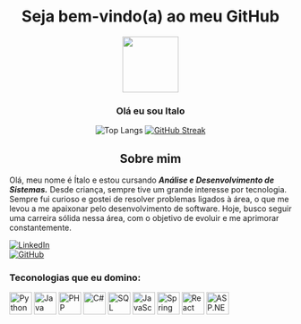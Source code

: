 <h1 align="center"> Seja bem-vindo(a) ao meu GitHub</h1>
<div align="center">
<img src="https://www.superluigibros.com/images/supermariokart_gifs/mario.gif"  width="100" align="center"/>
<h3 align="center">Olá eu sou Italo</h3>
</div>

<div align="center">
 
![Top Langs](https://github-readme-stats.vercel.app/api/top-langs/?username=ItalowOliveira&layout=compact&theme=radical)
<a href="https://git.io/streak-stats"><img src="https://git-hub-streak-stats.vercel.app?user=ItalowOliveira&theme=tokyonight-duo&card_width=300" alt="GitHub Streak" /></a>

</div>

<h2 align="center">Sobre mim</h2>

Olá, meu nome é Ítalo e estou cursando ***Análise e Desenvolvimento de Sistemas.*** Desde criança, sempre tive um grande interesse por tecnologia. Sempre fui curioso e gostei de resolver problemas ligados à área, o que me levou a me apaixonar pelo desenvolvimento de software. Hoje, busco seguir uma carreira sólida nessa área, com o objetivo de evoluir e me aprimorar constantemente.

[![LinkedIn](https://img.shields.io/badge/-LinkedIn-blue?style=flat&logo=LinkedIn&logoColor=white)](https://www.linkedin.com/in/italo-oliveira-b1049a351)  
[![GitHub](https://img.shields.io/badge/-GitHub-black?style=flat&logo=GitHub&logoColor=white)](https://github.com/ItalowOliveira)  

### Teconologias que eu domino:

<p align="left">
  <img src="https://cdn.simpleicons.org/python/3776AB" alt="Python" width="40"/>
  <img src="https://img.icons8.com/color/512/java-coffee-cup-logo--v2.png" alt="Java" width="40"/>
  <img src="https://cdn.simpleicons.org/php/777BB4" alt="PHP" width="40"/>
  <img src="https://upload.wikimedia.org/wikipedia/commons/4/4f/Csharp_Logo.png" alt="C#" width="40"/>
  <img src="https://cdn.simpleicons.org/postgresql/336791" alt="SQL" width="40"/>
  <img src="https://cdn.simpleicons.org/javascript/F7DF1E" alt="JavaScript" width="40"/>
  <img src="https://cdn.simpleicons.org/springboot/6DB33F" alt="Spring Boot" width="40"/>
  <img src="https://cdn.simpleicons.org/react/61DAFB" alt="React" width="40"/>
  <img src="https://cdn.simpleicons.org/dotnet/512BD4" alt="ASP.NET" width="40"/>
</p>
